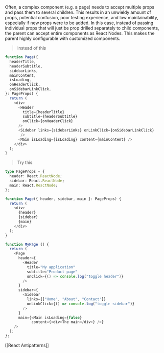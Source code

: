 Often, a complex component (e.g. a page) needs to accept multiple props and pass them to several children. This results in an unwieldy amount of props, potential confusion, poor testing experience, and low maintainability, especially if new props were to be added. 
In this case, instead of passing individual props that will just be prop drilled separately to child components, the parent can accept entire components as React Nodes. This makes the parent highly configurable with customized components.

> Instead of this

```ts
function Page({
  headerTitle,
  headerSubtitle,
  sidebarLinks,
  mainContent,
  isLoading,
  onHeaderClick,
  onSidebarLinkClick,
}: PageProps) {
  return (
    <div>
      <Header
        title={headerTitle}
        subtitle={headerSubtitle}
        onClick={onHeaderClick}
      />
      <Sidebar links={sidebarLinks} onLinkClick={onSidebarLinkClick} 
       />
      <Main isLoading={isLoading} content={mainContent} />
    </div>
  );
}
```

> Try this

```ts
type PageProps = {
  header: React.ReactNode;
  sidebar: React.ReactNode;
  main: React.ReactNode;
};

function Page({ header, sidebar, main }: PageProps) {
  return (
    <div>
      {header}
      {sidebar}
      {main}
    </div>
  );
}

function MyPage () {
  return (
    <Page
      header={
        <Header
          title="My application"
          subtitle="Product page"
          onClick={() => console.log("toggle header")}
        />
      }
      sidebar={
        <Sidebar
          links={["Home", "About", "Contact"]}
          onLinkClick={() => console.log("toggle sidebar")}
        />
      }
      main={<Main isLoading={false}
            content={<div>The main</div>} />}
    />
  );
};
```

[[React Antipatterns]]
